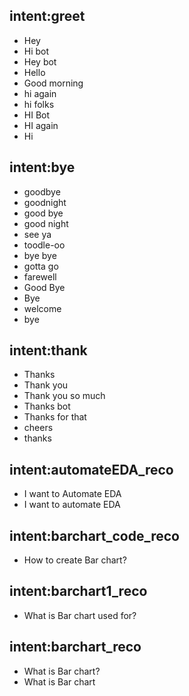 ## intent:greet
- Hey
- Hi bot
- Hey bot
- Hello
- Good morning
- hi again
- hi folks
- HI Bot
- HI again
- Hi

## intent:bye
- goodbye
- goodnight
- good bye
- good night
- see ya
- toodle-oo
- bye bye
- gotta go
- farewell
- Good Bye
- Bye
- welcome
- bye

## intent:thank
- Thanks
- Thank you
- Thank you so much
- Thanks bot
- Thanks for that
- cheers
- thanks

## intent:automateEDA_reco
- I want to Automate EDA
- I want to automate EDA

## intent:barchart_code_reco
- How to create Bar chart?

## intent:barchart1_reco
- What is Bar chart used for?

## intent:barchart_reco
- What is Bar chart?
- What is Bar chart
